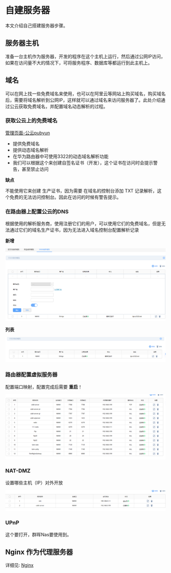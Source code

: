 # 自建服务器

本文介绍自己搭建服务器步骤。

## 服务器主机

准备一台主机作为服务器，开发的程序在这个主机上运行，然后通过公网IP访问，如果在访问量不大的情况下，可将服务程序、数据库等都运行到此主机上。

## 域名

可以在网上找一些免费域名来使用，也可以在阿里云等网站上购买域名，购买域名后，需要将域名解析到公网IP，这样就可以通过域名来访问服务器了。此处介绍通过公云获取免费域名，并配置域名动态解析的过程。

### 获取公云上的免费域名

[管理页面-公云pubyun](https://www.pubyun.com/user/ "管理页面-公云pubyun")

- 提供免费域名
- 提供动态域名解析
- 在华为路由器中可使用3322的动态域名解析功能
- 我们可以根据这个来创建自签名证书（开发），这个证书在访问时会提示警告，甚至禁止访问

**缺点**

不能使用它来创建 生产证书，因为需要 在域名的控制台添加 TXT 记录解析，这个免费的无法访问控制台。因此在访问的时候有警告提示。

### 在路由器上配置公云的DNS

根据使用的解析服务商，使用注册它们的用户，可以使用它们的免费域名，但是无法通过它们的域名生产证书，因为无法进入域名控制台配置解析记录

**新增**

![](image/image_I2EhGQ_mKL.png)

**列表**

![](image/image_i9l8pdqZ9c.png)

### 路由器配置虚拟服务器

配置端口映射，配置完成后需要 **重启**！

![](image/image_b05kzKxZzb.png)

### NAT-DMZ

设置哪些主机（IP）对外开放

![](image/image_SQ2bSN50xm.png)

### UPnP

这个要打开，群晖Nas要使用到。

## Nginx 作为代理服务器

详细见: [Nginx](../nginx/Nginx.md)

